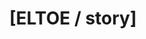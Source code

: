 ---
title: "[ELTOE / story]"
permalink: /eltoe/story/
layout: category
taxonomy: story
classes: wide
sidebar:
  title: "eltoe"
  nav: sidebar-eltoe
---